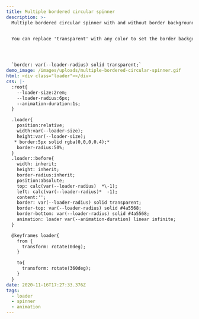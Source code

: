 ```yaml
---
title: Multiple bordered circular spinner
description: >-
  Multiple bordered circular spinner with and without border background color.


  You can replace 'transparent' with any color to set the border background color. 




  `border: var(--loader-radius) solid transparent;`
demo_image: /images/uploads/multiple-bordered-circular-spinner.gif
html: <div class="loader"></div>
css: |-
  :root{
    --loader-size:2rem;
    --loader-radius:6px;
    --animation-duration:1s;
  }

  .loader{
    position:relative;
    width:var(--loader-size);
    height:var(--loader-size);
   * border:5px solid rgba(0,0,0,0.4);*
    border-radius:50%;
  }
  .loader::before{
    width: inherit;
    height: inherit;
    border-radius:inherit;
    position:absolute;
    top: calc(var(--loader-radius)  *\-1);
    left: calc(var(--loader-radius)*  -1);
    content:'';
    border: var(--loader-radius) solid transparent;
    border-top: var(--loader-radius) solid #4a5568;
    border-bottom: var(--loader-radius) solid #4a5568;
    animation: loader var(--animation-duration) linear infinite;
  }

  @keyframes loader{
    from {
      transform: rotate(0deg);
    }

    to{
      transform: rotate(360deg);
    }
  }
date: 2020-11-16T17:27:33.376Z
tags:
  - loader
  - spinner
  - animation
---
```

